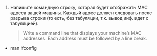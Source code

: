1. Напишите командную строку, которая будет отображать MAC адреса вашей машины. Каждый адрес должен следовать после разрыва строки (то есть, без табуляции, т.к. вывод инф. идет с 	табуляцией).
   > Write a command line that displays your machine’s MAC addresses. Each address must be followed by a line break.

* man ifconfig
